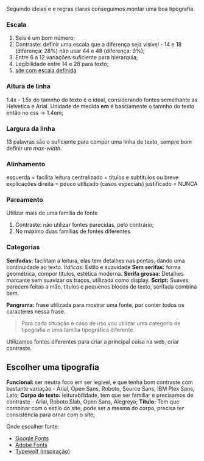 Seguindo ideias e e regras claras conseguimos montar uma boa tipografia.

### Escala
1. Seis é um bom número;
2. Contraste: definir uma escala que a diferença seja visível - 14 e 18 (diferença: 28%) não usar 44 e 48 (diferença: 9%);
3. Entre 6 a 12 variações suficiente para hierarquia;
4. Legibilidade entre 14 e 28 para texto;
5. [site com escala definida](https://m2.material.io/design/typography/the-type-system.html#type-scale)

### Altura de linha
1.4x - 1.5x do tamnho do texto é o ideal, considerando fontes semelhante as Helvetica e Arial.
Unidade de medida **em** é basciamente o tamnho do texto então no css -> 1.4em;

### Largura da linha
13 palavras são o suficiente para compor uma linha de texto, sempre bom definir um *max-width*.


### Alinhamento
esquerda = facilita leitura
centralizado = títulos e subtítulos ou breve explicações
direita = pouco utilizado (casos especiais)
justificado = NUNCA

### Pareamento
Utilizar mais de uma família de fonte

1. Contraste: não utilizar fontes parecidas, pelo contrário;
2. No máximo duas famílias de fontes diferentes

### Categorias
**Serifadas:** facilitam a leitura, elas tem detalhes nas pontas, dando uma continuidade ao texto.
*Itálicas:* Estilo e suavidade
**Sem serifas:** forma geométrica, compor títulos, estética moderna.
**Serifa grosaa:** Detalhes marcante sem suavizar os traços, utilizada como display.
**Script:** Suaves, parecem feitas a mão, títulos e pequenos blocos de texto, serifada combina bem.

**Pangrama:** frase utilizada para mostrar uma fonte, por conter todos os caracteres nessa frase.

> Para cada situação e caso de uso vou utilizar uma categoria de tipografia e uma família tipográfica diferente.

Utilizamos fontes diferentes para criar a principal coisa na web, criar contraste.

## Escolher uma tipografia
**Funcional:** ser neutra foco em ser legivel, e que tenha bom contraste com bastante variação - Arial, Open Sans, Roboto, Source Sans, IBM Plex Sans, Lato;
**Corpo de texto:** leiturabilidade, tem que ser familiar e precisamos de contraste - Arial, Roboto Slab, Open Sans, Alegreya;
**Título:** Tem que combinar com o estilo do site, pode ser a mesma do corpo, precisa ter consistência para ornar com o site;

Onde escolher fonte:
- [Google Fonts](https://fonts.google.com)
- [Adobe Fonts](https://fonts.adobe.com)
- [Typewolf (inspiração)](https://www.typewolf.com)

